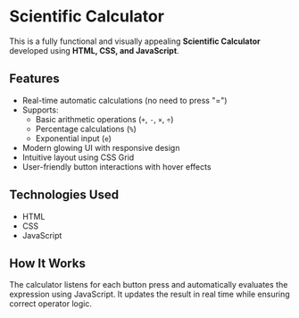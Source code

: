 # Scientific Calculator

This is a fully functional and visually appealing **Scientific Calculator** developed using **HTML, CSS, and JavaScript**.

## Features

- Real-time automatic calculations (no need to press "=")
- Supports:
  - Basic arithmetic operations (`+`, `-`, `×`, `÷`)
  - Percentage calculations (`%`)
  - Exponential input (`e`)
- Modern glowing UI with responsive design
- Intuitive layout using CSS Grid
- User-friendly button interactions with hover effects

## Technologies Used

- HTML
- CSS
- JavaScript

## How It Works

The calculator listens for each button press and automatically evaluates the expression using JavaScript. It updates the result in real time while ensuring correct operator logic.

